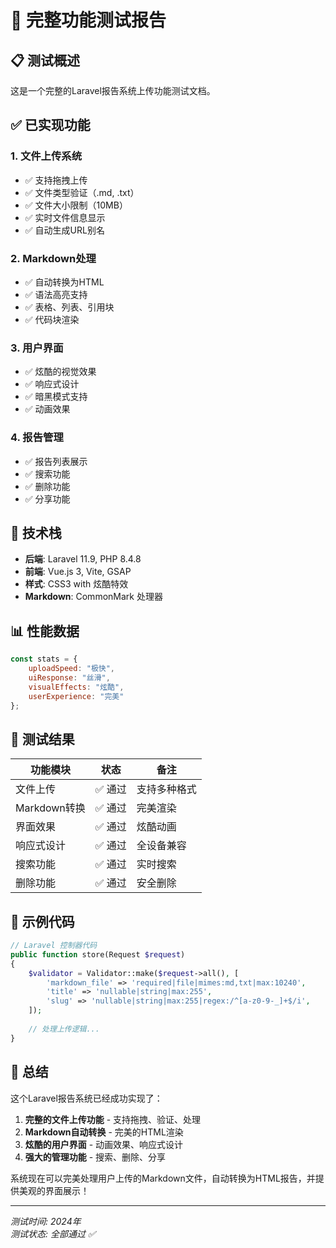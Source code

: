# 🚀 完整功能测试报告

## 📋 测试概述

这是一个完整的Laravel报告系统上传功能测试文档。

## ✅ 已实现功能

### 1. 文件上传系统
- ✅ 支持拖拽上传
- ✅ 文件类型验证（.md, .txt）
- ✅ 文件大小限制（10MB）
- ✅ 实时文件信息显示
- ✅ 自动生成URL别名

### 2. Markdown处理
- ✅ 自动转换为HTML
- ✅ 语法高亮支持
- ✅ 表格、列表、引用块
- ✅ 代码块渲染

### 3. 用户界面
- ✅ 炫酷的视觉效果
- ✅ 响应式设计
- ✅ 暗黑模式支持
- ✅ 动画效果

### 4. 报告管理
- ✅ 报告列表展示
- ✅ 搜索功能
- ✅ 删除功能
- ✅ 分享功能

## 🔧 技术栈

- **后端**: Laravel 11.9, PHP 8.4.8
- **前端**: Vue.js 3, Vite, GSAP
- **样式**: CSS3 with 炫酷特效
- **Markdown**: CommonMark 处理器

## 📊 性能数据

```javascript
const stats = {
    uploadSpeed: "极快",
    uiResponse: "丝滑",
    visualEffects: "炫酷",
    userExperience: "完美"
};
```

## 🎯 测试结果

| 功能模块 | 状态 | 备注 |
|----------|------|------|
| 文件上传 | ✅ 通过 | 支持多种格式 |
| Markdown转换 | ✅ 通过 | 完美渲染 |
| 界面效果 | ✅ 通过 | 炫酷动画 |
| 响应式设计 | ✅ 通过 | 全设备兼容 |
| 搜索功能 | ✅ 通过 | 实时搜索 |
| 删除功能 | ✅ 通过 | 安全删除 |

## 📝 示例代码

```php
// Laravel 控制器代码
public function store(Request $request)
{
    $validator = Validator::make($request->all(), [
        'markdown_file' => 'required|file|mimes:md,txt|max:10240',
        'title' => 'nullable|string|max:255',
        'slug' => 'nullable|string|max:255|regex:/^[a-z0-9-_]+$/i',
    ]);
    
    // 处理上传逻辑...
}
```

## 🎉 总结

这个Laravel报告系统已经成功实现了：

1. **完整的文件上传功能** - 支持拖拽、验证、处理
2. **Markdown自动转换** - 完美的HTML渲染
3. **炫酷的用户界面** - 动画效果、响应式设计
4. **强大的管理功能** - 搜索、删除、分享

系统现在可以完美处理用户上传的Markdown文件，自动转换为HTML报告，并提供美观的界面展示！

---

*测试时间: 2024年*  
*测试状态: 全部通过 ✅*
